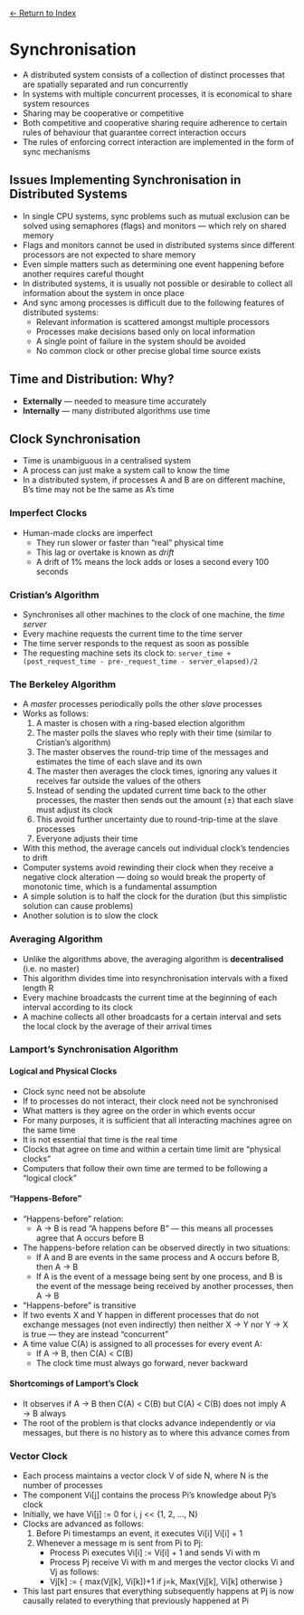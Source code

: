 [← Return to Index](https://github.com/cjmlgrto/fit3143-notes/)

# Synchronisation
- A distributed system consists of a collection of distinct processes that are spatially separated and run concurrently
- In systems with multiple concurrent processes, it is economical to share system resources
- Sharing may be cooperative or competitive
- Both competitive and cooperative sharing require adherence to certain rules of behaviour that guarantee correct interaction occurs
- The rules of enforcing correct interaction are implemented in the form of sync mechanisms

## Issues Implementing Synchronisation in Distributed Systems
- In single CPU systems, sync problems such as mutual exclusion can be solved using semaphores (flags) and monitors — which rely on shared memory
- Flags and monitors cannot be used in distributed systems since different processors are not expected to share memory
- Even simple matters such as determining one event happening before another requires careful thought
- In distributed systems, it is usually not possible or desirable to collect all information about the system in once place
- And sync among processes is difficult due to the following features of distributed systems:
	- Relevant information is scattered amongst multiple processors
	- Processes make decisions based only on local information
	- A single point of failure in the system should be avoided
	- No common clock or other precise global time source exists

## Time and Distribution: Why?
- **Externally** — needed to measure time accurately
- **Internally** — many distributed algorithms use time

## Clock Synchronisation
- Time is unambiguous in a centralised system
- A process can just make a system call to know the time
- In a distributed system, if processes A and B are on different machine, B’s time may not be the same as A’s time

### Imperfect Clocks
- Human-made clocks are imperfect
	- They run slower or faster than “real” physical time
	- This lag or overtake is known as _drift_
	- A drift of 1% means the lock adds or loses a second every 100 seconds

### Cristian’s Algorithm
- Synchronises all other machines to the clock of one machine, the _time server_
- Every machine requests the current time to the time server
- The time server responds to the request as soon as possible
- The requesting machine sets its clock to: `server_time + (post_request_time - pre-_request_time - server_elapsed)/2`

### The Berkeley Algorithm
- A _master_ processes periodically polls the other _slave_ processes
- Works as follows:
	1. A master is chosen with a ring-based election algorithm
	2. The master polls the slaves who reply with their time (similar to Cristian’s algorithm)
	3. The master observes the round-trip time of the messages and estimates the time of each slave and its own
	4. The master then averages the clock times, ignoring any values it receives far outside the values of the others
	5. Instead of sending the updated current time back to the other processes, the master then sends out the amount (±) that each slave must adjust its clock
	6. This avoid further uncertainty due to round-trip-time at the slave processes
	7. Everyone adjusts their time
- With this method, the average cancels out individual clock’s tendencies to drift
- Computer systems avoid rewinding their clock when they receive a negative clock alteration — doing so would break the property of monotonic time, which is a fundamental assumption
- A simple solution is to half the clock for the duration (but this simplistic solution can cause problems)
- Another solution is to slow the clock

### Averaging Algorithm
- Unlike the algorithms above, the averaging algorithm is **decentralised** (i.e. no master)
- This algorithm divides time into resynchronisation intervals with a fixed length R
- Every machine broadcasts the current time at the beginning of each interval according to its clock
- A machine collects all other broadcasts for a certain interval and sets the local clock by the average of their arrival times

### Lamport’s Synchronisation Algorithm

#### Logical and Physical Clocks
- Clock sync need not be absolute
- If to processes do not interact, their clock need not be synchronised
- What matters is they agree on the order in which events occur
- For many purposes, it is sufficient that all interacting machines agree on the same time
- It is not essential that time is the real time
- Clocks that agree on time and within a certain time limit are “physical clocks”
- Computers that follow their own time are termed to be following a “logical clock”

#### “Happens-Before”
- “Happens-before” relation:
	- A → B is read “A happens before B” — this means all processes agree that A occurs before B
- The happens-before relation can be observed directly in two situations:
	- If A and B are events in the same process and A occurs before B, then A → B
	- If A is the event of a message being sent by one process, and B is the event of the message being received by another processes, then A → B
- “Happens-before” is transitive
- If two events X and Y happen in different processes that do not exchange messages (not even indirectly) then neither X → Y nor Y → X is true — they are instead “concurrent”
- A time value C(A) is assigned to all processes for every event A:
	- If A → B, then C(A) < C(B)
	- The clock time must always go forward, never backward

#### Shortcomings of Lamport’s Clock
- It observes if A → B then C(A) < C(B) but C(A) < C(B) does not imply A → B always
- The root of the problem is that clocks advance independently or via messages, but there is no history as to where this advance comes from

### Vector Clock
- Each process maintains a vector clock V of side N, where N is the number of processes
- The component Vi[j] contains the process Pi’s knowledge about Pj’s clock
- Initially, we have Vi[j] := 0 for i, j << {1, 2, …, N}
- Clocks are advanced as follows:
	1. Before Pi timestamps an event, it executes Vi[i] Vi[i] + 1
	2. Whenever a message m is sent from Pi to Pj:
		- Process Pi executes Vi[i] := Vi[i] + 1 and sends Vi with m
		- Process Pj receive Vi with m and merges the vector clocks Vi and Vj as follows:
		- Vj[k] := { max(Vj[k], Vi[k])+1 if j=k, Max(Vj[k], Vi[k] otherwise }
- This last part ensures that everything subsequently happens at Pj is now causally related to everything that previously happened at Pi